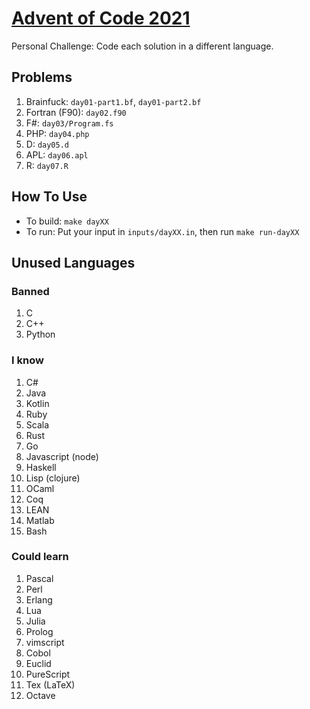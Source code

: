 [Advent of Code 2021](https://adventofcode.com/2021)
====================================================

Personal Challenge: Code each solution in a different language.

Problems
--------

1. Brainfuck: `day01-part1.bf`, `day01-part2.bf`
1. Fortran (F90): `day02.f90`
1. F#: `day03/Program.fs`
1. PHP: `day04.php`
1. D: `day05.d`
1. APL: `day06.apl`
1. R: `day07.R`

How To Use
----------

- To build: `make dayXX`
- To run: Put your input in `inputs/dayXX.in`, then run `make run-dayXX`

Unused Languages
----------------

### Banned
1. C
1. C++
1. Python

### I know

1. C#
1. Java
1. Kotlin
1. Ruby
1. Scala
1. Rust
1. Go
1. Javascript (node)
1. Haskell
1. Lisp (clojure)
1. OCaml
1. Coq
1. LEAN
1. Matlab
1. Bash

### Could learn

1. Pascal
1. Perl
1. Erlang
1. Lua
1. Julia
1. Prolog
1. vimscript
1. Cobol
1. Euclid
1. PureScript
1. Tex (LaTeX)
1. Octave
